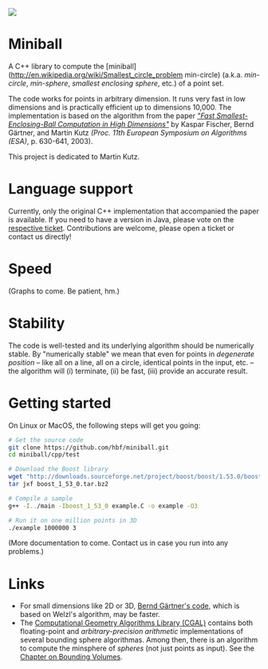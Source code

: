 ![](http://hbf.github.com/miniball/miniball.png)

# Miniball
A C++ library to compute the [miniball](http://en.wikipedia.org/wiki/Smallest_circle_problem min-circle) (a.k.a. _min-circle_, _min-sphere_, _smallest enclosing sphere_, etc.) of a point set.

The code works for points in arbitrary dimension. It runs very fast in low dimensions and is practically efficient up to dimensions 10,000. The implementation is based on the algorithm from the paper _["Fast Smallest-Enclosing-Ball Computation in High Dimensions"](http://hbf.github.com/miniball/)_ by Kaspar Fischer, Bernd Gärtner, and Martin Kutz _(Proc. 11th European Symposium on Algorithms (ESA)_, p. 630-641, 2003).

This project is dedicated to Martin Kutz.

# Language support

Currently, only the original C++ implementation that accompanied the paper is available. If you need to have a version in Java, please vote on the [respective ticket](https://github.com/hbf/miniball/issues/1). Contributions are welcome, please open a ticket or contact us directly!

# Speed
(Graphs to come. Be patient, hm.)

# Stability

The code is well-tested and its underlying algorithm should be numerically stable. By "numerically stable" we mean that even for points in _degenerate position_ – like all on a line, all on a circle, identical points in the input, etc. – the algorithm will (i) terminate, (ii) be fast, (iii) provide an accurate result.

# Getting started

On Linux or MacOS, the following steps will get you going:

```bash
# Get the source code
git clone https://github.com/hbf/miniball.git
cd miniball/cpp/test

# Download the Boost library
wget "http://downloads.sourceforge.net/project/boost/boost/1.53.0/boost_1_53_0.tar.bz2"
tar jxf boost_1_53_0.tar.bz2

# Compile a sample
g++ -I../main -Iboost_1_53_0 example.C -o example -O3

# Run it on one million points in 3D
./example 1000000 3
```

(More documentation to come. Contact us in case you run into any problems.)

# Links
  * For small dimensions like 2D or 3D, [Bernd Gärtner's code](http://www.inf.ethz.ch/personal/gaertner/miniball.html), which is based on Welzl's algorithm, may be faster.
  * The [Computational Geometry Algorithms Library (CGAL)](http://www.cgal.org/) contains both floating-point and _arbitrary-precision arithmetic_ implementations of several bounding sphere algorithmas. Among then, there is an algorithm to compute the minsphere of _spheres_ (not just points as input). See the [Chapter on Bounding Volumes](http://www.cgal.org/Manual/latest/doc_html/cgal_manual/Bounding_volumes/Chapter_main.html).
